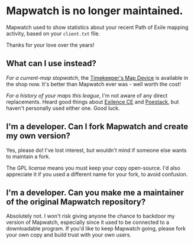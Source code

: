 # Mapwatch is no longer maintained.

Mapwatch used to show statistics about your recent Path of Exile mapping activity, based on your `client.txt` file.

Thanks for your love over the years!

## What can I use instead?

*For a current-map stopwatch*, the [Timekeeper's Map Device](https://www.pathofexile.com/shop/item/TimekeepersMapDeviceVariations) is available in the shop now. It's better than Mapwatch ever was - well worth the cost!

*For a history of your maps this league*, I'm not aware of any direct replacements. Heard good things about [Exilence CE](https://github.com/exilence-ce/exilence-ce) and [Poestack](https://poestack-next.vercel.app/), but haven't personally used either one. Good luck.

## I'm a developer. Can I fork Mapwatch and create my own version?

Yes, please do! I've lost interest, but wouldn't mind if someone else wants to maintain a fork.

The GPL license means you must keep your copy open-source. I'd also appreciate it if you used a different name for your fork, to avoid confusion.

## I'm a developer. Can you make me a maintainer of the original Mapwatch repository?

Absolutely not. I won't risk giving anyone the chance to backdoor my version of Mapwatch, especially since it used to be connected to a downloadable program. If you'd like to keep Mapwatch going, please fork your own copy and build trust with your own users.
